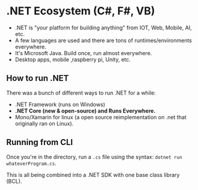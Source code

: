 # .NET Ecosystem (C#, F#, VB)

* .NET is "your platform for building anything"  from IOT, Web, Mobile, AI, etc.
* A few languages are used and there are tons of runtimes/environments everywhere.
* It's Microsoft Java. Build once, run almost everywhere.
* Desktop apps, mobile ,raspberry pi, Unity, etc.

## How to run .NET

There was a bunch of different ways to run .NET for a while:

* .NET Framework (runs on Windows)
* **.NET Core (new & open-source) and Runs Everywhere.**
* Mono/Xamarin for linux (a open source reimplementation on .net that originally ran on Linux).

## Running from CLI

Once you're in the directory, run a `.cs` file using the syntax: `dotnet run whateverProgram.cs`.

This is all being combined into a .NET SDK with one base class library (BCL).
